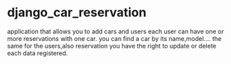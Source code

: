# django_car_reservation

application that allows you to add cars and users 
each user can have one or more reservations with one car.
you can find a car by its name,model....
the same for the users,also reservation 
you have the right to update or delete each data registered.
